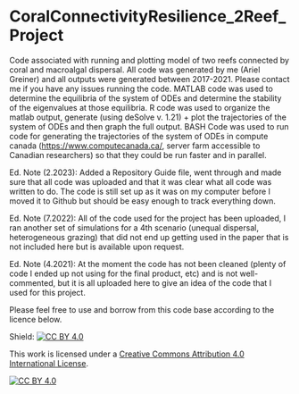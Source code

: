 # CoralConnectivityResilience_2Reef_Project
Code associated with running and plotting model of two reefs connected by coral and macroalgal dispersal. All code was generated by me (Ariel Greiner) and all outputs were generated between 2017-2021. Please contact me if you have any issues running the code. MATLAB code was used to determine the equilibria of the system of ODEs and determine the stability of the eigenvalues at those equilibria. R code was used to organize the matlab output, generate (using deSolve v. 1.21) + plot the trajectories of the system of ODEs and then graph the full output. BASH Code was used to run code for generating the trajectories of the system of ODEs in compute canada (https://www.computecanada.ca/, server farm accessible to Canadian researchers) so that they could be run faster and in parallel.

Ed. Note (2.2023): Added a Repository Guide file, went through and made sure that all code was uploaded and that it was clear what all code was written to do. The code is still set up as it was on my computer before I moved it to Github but should be easy enough to track everything down.

Ed. Note (7.2022): All of the code used for the project has been uploaded, I ran another set of simulations for a 4th scenario (unequal dispersal, heterogeneous grazing) that did not end up getting used in the paper that is not included here but is available upon request.

Ed. Note (4.2021): At the moment the code has not been cleaned (plenty of code I ended up not using for the final product, etc) and is not well-commented, but it is all uploaded here to give an idea of the code that I used for this project.

Please feel free to use and borrow from this code base according to the licence below.

Shield: [![CC BY 4.0][cc-by-shield]][cc-by]

This work is licensed under a
[Creative Commons Attribution 4.0 International License][cc-by].

[![CC BY 4.0][cc-by-image]][cc-by]

[cc-by]: http://creativecommons.org/licenses/by/4.0/
[cc-by-image]: https://i.creativecommons.org/l/by/4.0/88x31.png
[cc-by-shield]: https://img.shields.io/badge/License-CC%20BY%204.0-lightgrey.svg
